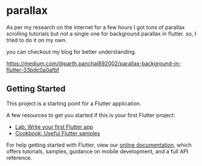 # parallax

As per my research on the internet for a few hours I got tons of parallax scrolling tutorials but not a single one for background parallax in flutter. so, I tried to do it on my own. 

you can checkout my blog for better understanding.

https://medium.com/@parth.panchal892002/parallax-background-in-flutter-33bdc0a0afbf

## Getting Started

This project is a starting point for a Flutter application.

A few resources to get you started if this is your first Flutter project:

- [Lab: Write your first Flutter app](https://flutter.dev/docs/get-started/codelab)
- [Cookbook: Useful Flutter samples](https://flutter.dev/docs/cookbook)

For help getting started with Flutter, view our
[online documentation](https://flutter.dev/docs), which offers tutorials,
samples, guidance on mobile development, and a full API reference.
